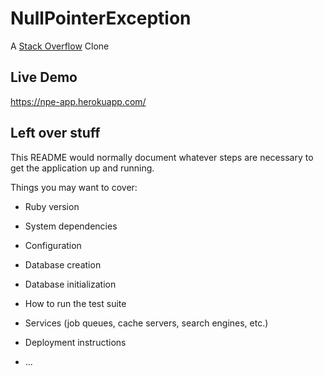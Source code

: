 # NullPointerException
A [Stack Overflow](http://stackoverflow.com/) Clone

## Live Demo
https://npe-app.herokuapp.com/

## Left over stuff
This README would normally document whatever steps are necessary to get the
application up and running.

Things you may want to cover:

* Ruby version

* System dependencies

* Configuration

* Database creation

* Database initialization

* How to run the test suite

* Services (job queues, cache servers, search engines, etc.)

* Deployment instructions

* ...
